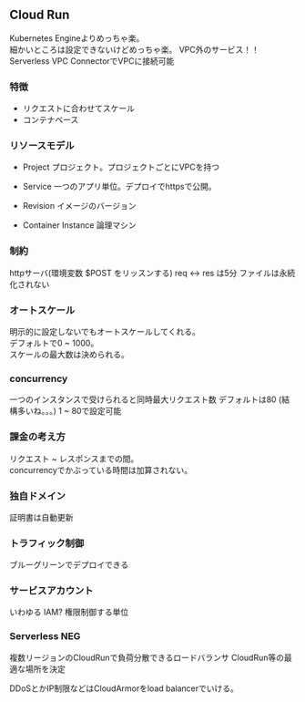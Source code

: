 ## Cloud Run
Kubernetes Engineよりめっちゃ楽。  
細かいところは設定できないけどめっちゃ楽。
VPC外のサービス！！
Serverless VPC ConnectorでVPCに接続可能

### 特徴
* リクエストに合わせてスケール
* コンテナベース

### リソースモデル

* Project
プロジェクト。プロジェクトごとにVPCを持つ

* Service
一つのアプリ単位。デプロイでhttpsで公開。

* Revision
イメージのバージョン

* Container Instance
論理マシン

### 制約
httpサーバ(環境変数 $POST をリッスンする)
req <-> res は5分
ファイルは永続化されない

### オートスケール
明示的に設定しないでもオートスケールしてくれる。  
デフォルトで0 ~ 1000。  
スケールの最大数は決められる。  

### concurrency
一つのインスタンスで受けられると同時最大リクエスト数
デフォルトは80 (結構多いね。。。)
1 ~ 80で設定可能

### 課金の考え方
リクエスト ~ レスポンスまでの間。  
concurrencyでかぶっている時間は加算されない。

### 独自ドメイン
証明書は自動更新  

### トラフィック制御
ブルーグリーンでデプロイできる  

### サービスアカウント
いわゆる IAM? 権限制御する単位

### Serverless NEG 
複数リージョンのCloudRunで負荷分散できるロードバランサ
CloudRun等の最適な場所を決定

DDoSとかIP制限などはCloudArmorをload balancerでいける。